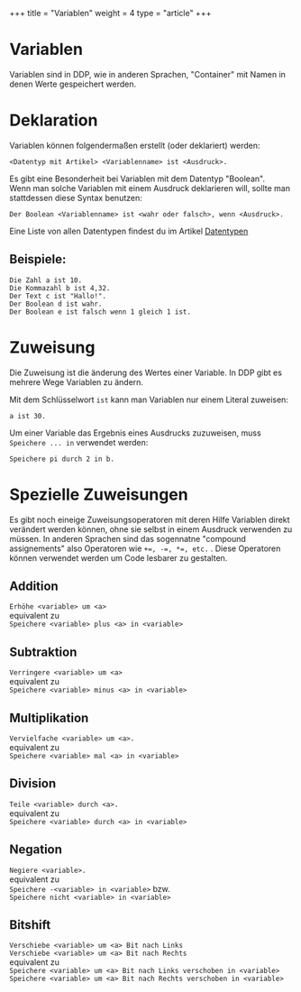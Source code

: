 +++
title = "Variablen"
weight = 4
type = "article"
+++

# Variablen

Variablen sind in DDP, wie in anderen Sprachen, "Container" mit Namen in denen Werte gespeichert werden.

# Deklaration

Variablen können folgendermaßen erstellt (oder deklariert) werden:

```ddp
<Datentyp mit Artikel> <Variablenname> ist <Ausdruck>.
```

Es gibt eine Besonderheit bei Variablen mit dem Datentyp "Boolean".\
Wenn man solche Variablen mit einem Ausdruck deklarieren will, sollte man stattdessen diese Syntax benutzen:
```ddp
Der Boolean <Variablenname> ist <wahr oder falsch>, wenn <Ausdruck>. 
```
Eine Liste von allen Datentypen findest du im Artikel [Datentypen](/Bedienungsanleitung/de/Programmierung/Datentypen)

## Beispiele:

```dpp
Die Zahl a ist 10.
Die Kommazahl b ist 4,32.
Der Text c ist "Hallo!".
Der Boolean d ist wahr.
Der Boolean e ist falsch wenn 1 gleich 1 ist. 
```

# Zuweisung

Die Zuweisung ist die änderung des Wertes einer Variable. In DDP gibt es mehrere Wege Variablen zu ändern.

Mit dem Schlüsselwort `ist` kann man Variablen nur einem Literal zuweisen:
```ddp
a ist 30.
```

Um einer Variable das Ergebnis eines Ausdrucks zuzuweisen, muss `Speichere ... in` verwendet werden:
```ddp
Speichere pi durch 2 in b.
```

# Spezielle Zuweisungen

Es gibt noch eineige Zuweisungsoperatoren mit deren Hilfe Variablen direkt verändert werden können,
ohne sie selbst in einem Ausdruck verwenden zu müssen.
In anderen Sprachen sind das sogennatne "compound assignements" also Operatoren wie `+=, -=, *=, etc.` .
Diese Operatoren können verwendet werden um Code lesbarer zu gestalten.

## Addition

`Erhöhe <variable> um <a>`  
equivalent zu  
`Speichere <variable> plus <a> in <variable>`

## Subtraktion

`Verringere <variable> um <a>`  
equivalent zu  
`Speichere <variable> minus <a> in <variable>`

## Multiplikation

`Vervielfache <variable> um <a>.`  
equivalent zu  
`Speichere <variable> mal <a> in <variable>`

## Division

`Teile <variable> durch <a>.`  
equivalent zu  
`Speichere <variable> durch <a> in <variable>`

## Negation

`Negiere <variable>.`  
equivalent zu  
`Speichere -<variable> in <variable>` bzw.  
`Speichere nicht <variable> in <variable>`

## Bitshift

`Verschiebe <variable> um <a> Bit nach Links`  
`Verschiebe <variable> um <a> Bit nach Rechts`  
equivalent zu  
`Speichere <variable> um <a> Bit nach Links verschoben in <variable>`  
`Speichere <variable> um <a> Bit nach Rechts verschoben in <variable>`